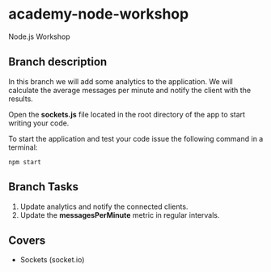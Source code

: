 # academy-node-workshop

Node.js Workshop

## Branch description

In this branch we will add some analytics to the application. We will calculate the average messages per minute
and notify the client with the results.

Open the **sockets.js** file located in the root directory of the app to start writing your code.

To start the application and test your code issue the following command in a terminal:

```
npm start
```

## Branch Tasks

1. Update analytics and notify the connected clients.
2. Update the **messagesPerMinute** metric in regular intervals.

## Covers

- Sockets (socket.io)
